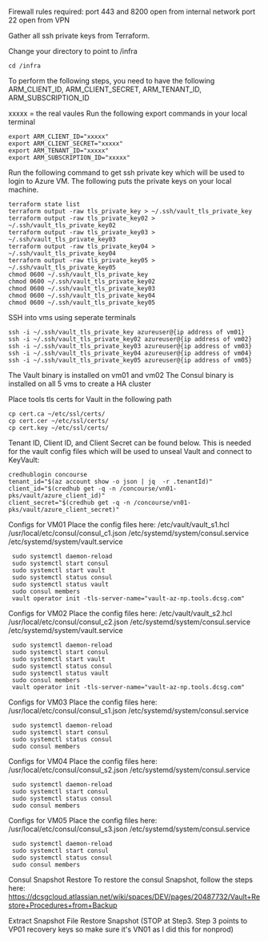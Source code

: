 Firewall rules required:
port 443 and 8200 open from internal network
port 22 open from VPN

Gather all ssh private keys from Terraform.

Change your directory to point to /infra
```
cd /infra
```

To perform the following steps, you need to have the following
ARM_CLIENT_ID, ARM_CLIENT_SECRET, ARM_TENANT_ID, ARM_SUBSCRIPTION_ID

xxxxx = the real vaules
Run the following export commands in your local terminal
```
export ARM_CLIENT_ID="xxxxx"
export ARM_CLIENT_SECRET="xxxxx"
export ARM_TENANT_ID="xxxxx"
export ARM_SUBSCRIPTION_ID="xxxxx"
```

Run the following command to get ssh private key which will be used to login to Azure VM. The following puts the private keys on your local machine.
```
terraform state list
terraform output -raw tls_private_key > ~/.ssh/vault_tls_private_key
terraform output -raw tls_private_key02 > ~/.ssh/vault_tls_private_key02
terraform output -raw tls_private_key03 > ~/.ssh/vault_tls_private_key03
terraform output -raw tls_private_key04 > ~/.ssh/vault_tls_private_key04
terraform output -raw tls_private_key05 > ~/.ssh/vault_tls_private_key05
chmod 0600 ~/.ssh/vault_tls_private_key
chmod 0600 ~/.ssh/vault_tls_private_key02
chmod 0600 ~/.ssh/vault_tls_private_key03
chmod 0600 ~/.ssh/vault_tls_private_key04
chmod 0600 ~/.ssh/vault_tls_private_key05
```

SSH into vms using seperate terminals
```
ssh -i ~/.ssh/vault_tls_private_key azureuser@{ip address of vm01}
ssh -i ~/.ssh/vault_tls_private_key02 azureuser@{ip address of vm02}
ssh -i ~/.ssh/vault_tls_private_key03 azureuser@{ip address of vm03}
ssh -i ~/.ssh/vault_tls_private_key04 azureuser@{ip address of vm04}
ssh -i ~/.ssh/vault_tls_private_key05 azureuser@{ip address of vm05}
```

The Vault binary is installed on vm01 and vm02
The Consul binary is installed on all 5 vms to create a HA cluster

Place tools tls certs for Vault in the following path 
```
cp cert.ca ~/etc/ssl/certs/
cp cert.cer ~/etc/ssl/certs/
cp cert.key ~/etc/ssl/certs/
```

Tenant ID, Client ID, and Client Secret can be found below. This is needed for the vault config files which will be used to unseal Vault and connect to KeyVault:
```
credhublogin concourse
tenant_id="$(az account show -o json | jq  -r .tenantId)"
client_id="$(credhub get -q -n /concourse/vn01-pks/vault/azure_client_id)"
client_secret="$(credhub get -q -n /concourse/vn01-pks/vault/azure_client_secret)"
```

Configs for VM01
 Place the config files here:
 /etc/vault/vault_s1.hcl
 /usr/local/etc/consul/consul_c1.json
 /etc/systemd/system/consul.service
 /etc/systemd/system/vault.service

```
 sudo systemctl daemon-reload
 sudo systemctl start consul
 sudo systemctl start vault
 sudo systemctl status consul
 sudo systemctl status vault
 sudo consul members
 vault operator init -tls-server-name="vault-az-np.tools.dcsg.com"
```

Configs for VM02
 Place the config files here:
 /etc/vault/vault_s2.hcl
 /usr/local/etc/consul/consul_c2.json
 /etc/systemd/system/consul.service
 /etc/systemd/system/vault.service

```
 sudo systemctl daemon-reload
 sudo systemctl start consul
 sudo systemctl start vault
 sudo systemctl status consul
 sudo systemctl status vault
 sudo consul members
 vault operator init -tls-server-name="vault-az-np.tools.dcsg.com"
```

Configs for VM03
 Place the config files here:
 /usr/local/etc/consul/consul_s1.json
 /etc/systemd/system/consul.service

```
 sudo systemctl daemon-reload
 sudo systemctl start consul
 sudo systemctl status consul
 sudo consul members
```

Configs for VM04
 Place the config files here:
 /usr/local/etc/consul/consul_s2.json
 /etc/systemd/system/consul.service

```
 sudo systemctl daemon-reload
 sudo systemctl start consul
 sudo systemctl status consul
 sudo consul members
```

Configs for VM05
 Place the config files here:
 /usr/local/etc/consul/consul_s3.json
 /etc/systemd/system/consul.service

```
 sudo systemctl daemon-reload
 sudo systemctl start consul
 sudo systemctl status consul
 sudo consul members
```

Consul Snapshot Restore
To restore the consul Snapshot, follow the steps here: https://dcsgcloud.atlassian.net/wiki/spaces/DEV/pages/20487732/Vault+Restore+Procedures+from+Backup

Extract Snapshot File
Restore Snapshot (STOP at Step3. Step 3 points to VP01 recovery keys so make sure it's VN01 as I did this for nonprod)